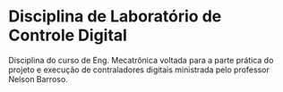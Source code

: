 # Disciplina de Laboratório de Controle Digital
Disciplina do curso de Eng. Mecatrônica voltada para a parte prática
do projeto e execução de contraladores digitais ministrada pelo professor
Nelson Barroso.

